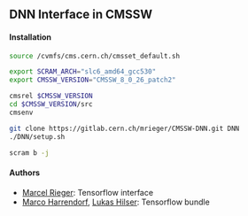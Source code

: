 ## DNN Interface in CMSSW

#### Installation

```bash
source /cvmfs/cms.cern.ch/cmsset_default.sh

export SCRAM_ARCH="slc6_amd64_gcc530"
export CMSSW_VERSION="CMSSW_8_0_26_patch2"

cmsrel $CMSSW_VERSION
cd $CMSSW_VERSION/src
cmsenv

git clone https://gitlab.cern.ch/mrieger/CMSSW-DNN.git DNN
./DNN/setup.sh

scram b -j
```


#### Authors

- [Marcel Rieger](mailto:marcel.rieger@cern.ch): Tensorflow interface
- [Marco Harrendorf](mailto:marco.harrendorf@cern.ch), [Lukas Hilser](mailto:lucas.hilser@cern.ch): Tensorflow bundle
